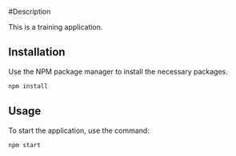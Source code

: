 #Description

This is a training application.

## Installation

Use the NPM package manager to install the necessary packages.

```bash
npm install
```

## Usage

To start the application, use the command:

```bash
npm start
```
